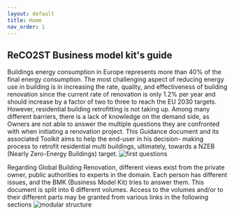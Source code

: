 ```yaml
---
layout: default
title: Home
nav_order: 1
---
```


## ReCO2ST Business model kit's guide
Buildings energy consumption in Europe represents more than 40% of the final energy consumption. The most challenging aspect of reducing energy use in building is in increasing the rate, quality, and effectiveness of building renovation since the current rate of renovation is only 1.2% per year and should increase by a factor of two to three to reach the EU 2030 targets. However, residential building retrofitting is not taking up. Among many different barriers, there is a lack of knowledge on the demand side, as Owners are not able to answer the multiple questions they are confronted with when initiating a renovation project. This Guidance document and its associated Toolkit aims to help the end-user in his decision- making process to retrofit residential multi buildings, ultimately, towards a NZEB (Nearly Zero-Energy Buildings) target. 
![first questions](https://github.com/LoRosset/test-website-bmk.github.io/edit/gh-pages/first_questions.png?raw=true)

Regarding Global Building Renovation, different views exist from the private owner, public authorities to experts in the domain. Each person has different issues, and the BMK (Business Model Kit) tries to answer them. This document is split into 6 different volumes. Access to the volumes and/or to their different parts may be granted from various links in the following sections 
![modular structure](https://github.com/LoRosset/test-website-bmk.github.io/edit/gh-pages/modular_graph.png?raw=true)
